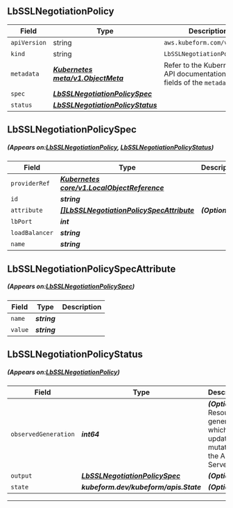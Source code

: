 ## LbSSLNegotiationPolicy
| Field | Type | Description |
| ------ | ----- | ----------- |
| `apiVersion` | string | `aws.kubeform.com/v1alpha1` |
|    `kind` | string | `LbSSLNegotiationPolicy` |
| `metadata` | ***[Kubernetes meta/v1.ObjectMeta](https://kubernetes.io/docs/reference/generated/kubernetes-api/v1.13/#objectmeta-v1-meta)***|Refer to the Kubernetes API documentation for the fields of the `metadata` field.|
| `spec` | ***[LbSSLNegotiationPolicySpec](#LbSSLNegotiationPolicySpec)***||
| `status` | ***[LbSSLNegotiationPolicyStatus](#LbSSLNegotiationPolicyStatus)***||
## LbSSLNegotiationPolicySpec
##### (Appears on:[LbSSLNegotiationPolicy](#LbSSLNegotiationPolicy), [LbSSLNegotiationPolicyStatus](#LbSSLNegotiationPolicyStatus))
| Field | Type | Description |
| ------ | ----- | ----------- |
| `providerRef` | ***[Kubernetes core/v1.LocalObjectReference](https://kubernetes.io/docs/reference/generated/kubernetes-api/v1.13/#localobjectreference-v1-core)***||
| `id` | ***string***||
| `attribute` | ***[[]LbSSLNegotiationPolicySpecAttribute](#LbSSLNegotiationPolicySpecAttribute)***| ***(Optional)*** |
| `lbPort` | ***int***||
| `loadBalancer` | ***string***||
| `name` | ***string***||
## LbSSLNegotiationPolicySpecAttribute
##### (Appears on:[LbSSLNegotiationPolicySpec](#LbSSLNegotiationPolicySpec))
| Field | Type | Description |
| ------ | ----- | ----------- |
| `name` | ***string***||
| `value` | ***string***||
## LbSSLNegotiationPolicyStatus
##### (Appears on:[LbSSLNegotiationPolicy](#LbSSLNegotiationPolicy))
| Field | Type | Description |
| ------ | ----- | ----------- |
| `observedGeneration` | ***int64***| ***(Optional)*** Resource generation, which is updated on mutation by the API Server.|
| `output` | ***[LbSSLNegotiationPolicySpec](#LbSSLNegotiationPolicySpec)***| ***(Optional)*** |
| `state` | ***kubeform.dev/kubeform/apis.State***| ***(Optional)*** |
---

